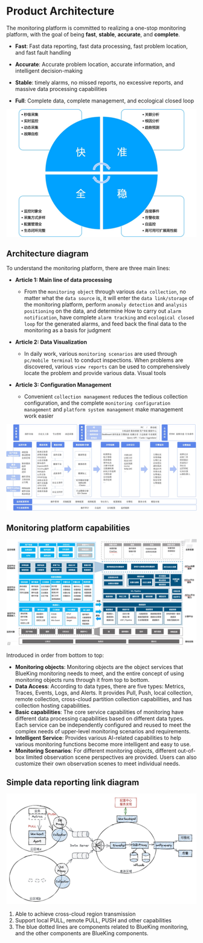 # Product Architecture

The monitoring platform is committed to realizing a one-stop monitoring platform, with the goal of being **fast**, **stable**, **accurate**, and **complete**.

* **Fast**: Fast data reporting, fast data processing, fast problem location, and fast fault handling

* **Accurate**: Accurate problem location, accurate information, and intelligent decision-making

* **Stable**: timely alarms, no missed reports, no excessive reports, and massive data processing capabilities

* **Full**: Complete data, complete management, and ecological closed loop

![-w2021](media/15743941673730.jpg)

## Architecture diagram

To understand the monitoring platform, there are three main lines:

* **Article 1: Main line of data processing**
     * From the `monitoring object` through various `data collection`, no matter what the `data source` is, it will enter the `data link/storage` of the monitoring platform, perform `anomaly detection` and `analysis positioning` on the data, and determine How to carry out `alarm notification`, have complete `alarm tracking` and `ecological closed loop` for the generated alarms, and feed back the final data to the monitoring as a basis for judgment

* **Article 2: Data Visualization**
     * In daily work, various `monitoring scenarios` are used through `pc/mobile terminal` to conduct inspections. When problems are discovered, various `view reports` can be used to comprehensively locate the problem and provide various data. Visual tools

* **Article 3: Configuration Management**
     * Convenient `collection management` reduces the tedious collection configuration, and the complete `monitoring configuration management` and `platform system management` make management work easier

![-w2021](media/15743917685087.jpg)

## Monitoring platform capabilities

![](media/16611805356146.jpg)

Introduced in order from bottom to top:

* **Monitoring objects**: Monitoring objects are the object services that BlueKing monitoring needs to meet, and the entire concept of using monitoring objects runs through it from top to bottom.
* **Data Access**: According to data types, there are five types: Metrics, Traces, Events, Logs, and Alerts. It provides Pull, Push, local collection, remote collection, cross-cloud partition collection capabilities, and has collection hosting capabilities.
* **Basic capabilities**: The core service capabilities of monitoring have different data processing capabilities based on different data types. Each service can be independently configured and reused to meet the complex needs of upper-level monitoring scenarios and requirements.
* **Intelligent Service**: Provides various AI-related capabilities to help various monitoring functions become more intelligent and easy to use.
* **Monitoring Scenarios**: For different monitoring objects, different out-of-box limited observation scene perspectives are provided. Users can also customize their own observation scenes to meet individual needs.

## Simple data reporting link diagram

![](media/16619239048513.jpg)

1. Able to achieve cross-cloud region transmission
2. Support local PULL, remote PULL, PUSH and other capabilities
3. The blue dotted lines are components related to BlueKing monitoring, and the other components are BlueKing components.